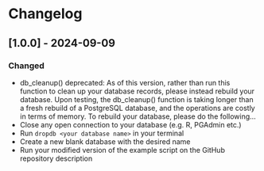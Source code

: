 # Changelog

## [1.0.0] - 2024-09-09

### Changed

- db_cleanup() deprecated: As of this version, rather than run this function to clean up your database records, please instead rebuild your database. Upon testing, the db_cleanup() function is taking longer than a fresh rebuild of a PostgreSQL database, and the operations are costly in terms of memory. To rebuild your database, please do the following...
- Close any open connection to your database (e.g. R, PGAdmin etc.)
- Run `dropdb <your database name>` in your terminal
- Create a new blank database with the desired name
- Run your modified version of the example script on the GitHub repository description